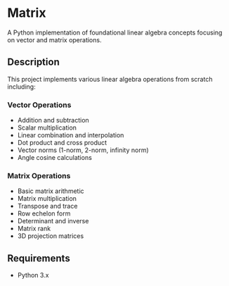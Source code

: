 # Matrix

A Python implementation of foundational linear algebra concepts focusing on vector and matrix operations.

## Description

This project implements various linear algebra operations from scratch including:

### Vector Operations
- Addition and subtraction
- Scalar multiplication 
- Linear combination and interpolation
- Dot product and cross product
- Vector norms (1-norm, 2-norm, infinity norm)
- Angle cosine calculations

### Matrix Operations
- Basic matrix arithmetic
- Matrix multiplication
- Transpose and trace
- Row echelon form
- Determinant and inverse
- Matrix rank
- 3D projection matrices

## Requirements
- Python 3.x
